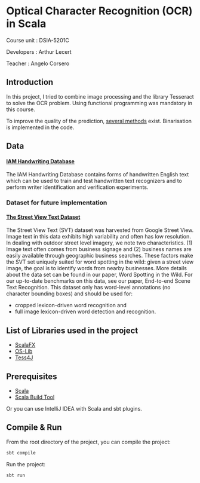#  Optical Character Recognition (OCR) in Scala

Course unit : DSIA-5201C  

Developers : Arthur Lecert

Teacher : Angelo Corsero

## Introduction

In this project, I tried to combine image processing and the library Tesseract to solve the OCR problem.
Using functional programming was mandatory in this course.

To improve the quality of the prediction, [several methods](https://github.com/tesseract-ocr/tesseract/wiki/ImproveQuality)
exist. Binarisation is implemented in the code.

## Data
 
#### [IAM Handwriting Database](http://www.fki.inf.unibe.ch/databases/iam-handwriting-database)

The IAM Handwriting Database contains forms of handwritten English text which can be used to train and test
handwritten text recognizers and to perform writer identification and verification experiments.
 
### Dataset for future implementation
#### [The Street View Text Dataset](http://www.iapr-tc11.org/mediawiki/index.php?title=The_Street_View_Text_Dataset)

The Street View Text (SVT) dataset was harvested from Google Street View. Image text in this data exhibits high
variability and often has low resolution. In dealing with outdoor street level imagery, we note two characteristics.
(1) Image text often comes from business signage and (2) business names are easily available through geographic
business searches. These factors make the SVT set uniquely suited for word spotting in the wild: given a street view
image, the goal is to identify words from nearby businesses. More details about the data set can be found in our
paper, Word Spotting in the Wild. For our up-to-date benchmarks on this data, see our paper, End-to-end Scene
Text Recognition.
This dataset only has word-level annotations (no character bounding boxes) and should be used for:
- cropped lexicon-driven word recognition and
- full image lexicon-driven word detection and recognition. 

## List of Libraries used in the project

- [ScalaFX](http://www.scalafx.org/)
- [OS-Lib](https://github.com/lihaoyi/os-lib)
- [Tess4J](http://tess4j.sourceforge.net/)

## Prerequisites

- [Scala](https://www.scala-lang.org/)
- [Scala Build Tool](https://www.scala-sbt.org/)

Or you can use IntelliJ IDEA with Scala and sbt plugins.

## Compile & Run

From the root directory of the project, you can compile the project:
```bash
sbt compile
```
Run the project:
```bash
sbt run
```
